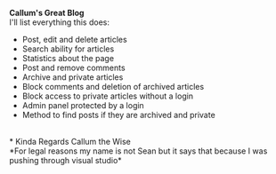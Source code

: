<b>Callum's Great Blog</b></br>
I'll list everything this does:
- Post, edit and delete articles
- Search ability for articles
- Statistics about the page
- Post and remove comments
- Archive and private articles
- Block comments and deletion of archived articles
- Block access to private articles without a login
- Admin panel protected by a login
- Method to find posts if they are archived and private
</br>
* Kinda Regards Callum the Wise
</br>*For legal reasons my name is not Sean but it says that because I was pushing through visual studio*
